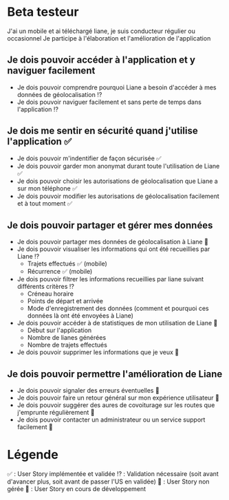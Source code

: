 # Beta testeur
J'ai un mobile et ai téléchargé liane, je suis conducteur régulier ou occasionnel
Je participe à l'élaboration et l'amélioration de l'application

## Je dois pouvoir accéder à l'application et y naviguer facilement 
- Je dois pouvoir comprendre pourquoi Liane a besoin d'accéder à mes données de géolocalisation :interrobang:
- Je dois pouvoir naviguer facilement et sans perte de temps dans l'application :interrobang:

## Je dois me sentir en sécurité quand j'utilise l'application :white_check_mark:
- Je dois pouvoir m'indentifier de façon sécurisée :white_check_mark:
- Je dois pouvoir garder mon anonymat durant toute l'utilisation de Liane :white_check_mark:
- Je dois pouvoir choisir les autorisations de géolocalisation que Liane a sur mon téléphone :white_check_mark:
- Je dois pouvoir modifier les autorisations de géolocalisation facilement et à tout moment :white_check_mark:

## Je dois pouvoir partager et gérer mes données 
- Je dois pouvoir partager mes données de géolocalisation à Liane :seedling:
- Je dois pouvoir visualiser les informations qui ont été recueillies par Liane :interrobang:
  - Trajets effectués :white_check_mark: (mobile)
  - Récurrence :white_check_mark: (mobile)
- Je dois pouvoir filtrer les informations recueillies par liane suivant différents critères :interrobang:
  - Créneau horaire 
  - Points de départ et arrivée 
  - Mode d'enregistrement des données (comment et pourquoi ces données là ont été envoyées à Liane)  
- Je dois pouvoir accéder à de statistiques de mon utilisation de Liane :seedling:
  - Début sur l'application 
  - Nombre de lianes générées 
  - Nombre de trajets effectués 
- Je dois pouvoir supprimer les informations que je veux :seedling:


## Je dois pouvoir permettre l'amélioration de Liane 
- Je dois pouvoir signaler des erreurs éventuelles :no_entry_sign:
- Je dois pouvoir faire un retour général sur mon expérience utilisateur :no_entry_sign:
- Je dois pouvoir suggérer des aures de covoiturage sur les routes que j'emprunte régulièrement :no_entry_sign:
- Je dois pouvoir contacter un administrateur ou un service support facilement :no_entry_sign:


# Légende 
:white_check_mark: : User Story implémentée et validée 
:interrobang: : Validation nécessaire (soit avant d'avancer plus, soit avant de passer l'US en validée) 
:no_entry_sign: : User Story non gérée
:seedling: : User Story en cours de développement
